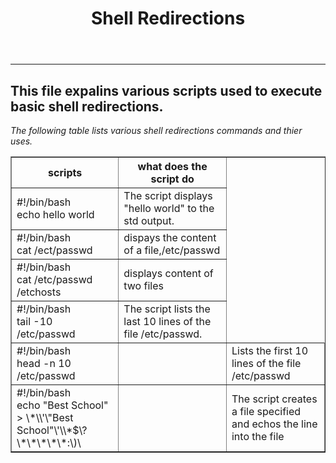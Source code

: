 <!DOCTYPE html>
<html lang="en">
<body>
<header>
<h1>Shell Redirections</h1>
</header>
<hr>
<section>
<h2>This file expalins various scripts used to execute basic shell redirections.</h2>
<p><em>The following table lists various shell redirections commands and thier uses.</em></p>
<table border="1">
<tr>
<th>scripts </th>
<th>what does the script do</th></tr>
<tr><td>#!/bin/bash<br> echo hello world</td><td>The script displays "hello world" to the  std output.</td></tr>
<tr><td> #!/bin/bash<br>cat /ect/passwd </td><td>dispays the content of a file,/etc/passwd</td></tr>
<tr><td> #!/bin/bash<br>cat /etc/passwd /etchosts</td><td> displays content of two files</td></tr>
<tr><td>#!/bin/bash<br>tail -10 /etc/passwd</td><td>The script lists the last 10 lines of the file /etc/passwd.</td></tr>
<tr><td>#!/bin/bash<br>head -n 10 /etc/passwd<td><td>Lists the first 10 lines of the file /etc/passwd</td></tr>
<tr><td>#!/bin/bash<br>echo "Best School" > \*\\'\"Best School"\'\\*$\?\*\*\*\*\*:\)\ <td><td>The script creates a file specified and echos the line into the file</td><tr>
